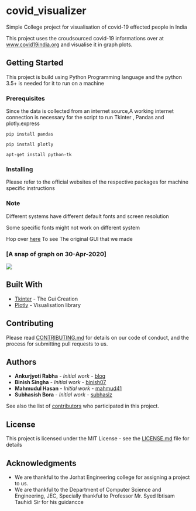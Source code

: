 # covid_visualizer
Simple College project for visualisation of covid-19 effected people in India

This project uses the croudsourced covid-19 informations over at www.covid19india.org and visualise it in graph plots.


## Getting Started

This project is build using Python Programming language and the python 3.5+ is needed for it to run on a machine
### Prerequisites

Since the data is collected from an internet source,A working internet connection is necessary for the script to run
Tkinter , Pandas and plotly.express
```
pip install pandas
```
```
pip install plotly
```
```
apt-get install python-tk
```
### Installing

Please refer to the official websites of the respective packages for machine specific instructions


### Note
Different systems have different default fonts and screen resolution

Some specific fonts might not work on different system

Hop over [here](https://imgur.com/a/eiYr4dS)  To see The original GUI that we made

### [A snap of graph on 30-Apr-2020]
![](https://github.com/jec2018/covid_visualizer/blob/master/treemap.png)



## Built With

* [Tkinter](https://wiki.python.org/moin/TkInter) - The Gui Creation
* [Plotly](https://plotly.com/) - Visualisation library

## Contributing

Please read [CONTRIBUTING.md](https://gist.github.com/PurpleBooth/b24679402957c63ec426) for details on our code of conduct, and the process for submitting pull requests to us.


## Authors

* **Ankurjyoti Rabha** - *Initial work* - [blog](https://jrankur.home.blog)
* **Binish Singha** - *Initial work* - [binish07](https://github.com/binish07)
* **Mahmudul Hasan** - *Initial work* - [mahmud41](https://github.com/mahmud41)
* **Subhasish Bora** - *Initial work* - [subhasiz](https://github.com/subhasiz)

See also the list of [contributors](https://github.com/your/project/contributors) who participated in this project.

## License

This project is licensed under the MIT License - see the [LICENSE.md](LICENSE.md) file for details

## Acknowledgments

* We are thankful to the Jorhat Engineering college for assigning a project to us.
* We are thankful to the Department of Computer Science and Engineering, JEC, Specially thankful to Professor Mr. Syed Ibtisam Tauhidi Sir for his guidancce
